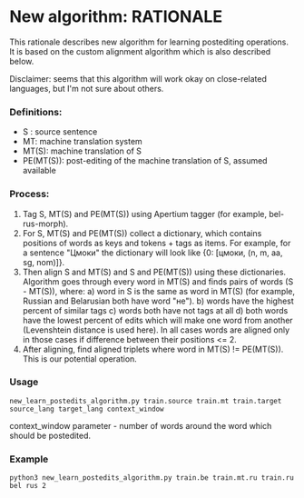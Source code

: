 
# New algorithm: RATIONALE 

This rationale describes new algorithm for learning postediting operations. It is based on the custom alignment algorithm 
which is also described below.

Disclaimer: seems that this algorithm will work okay on close-related languages, but I'm not sure about others.

### Definitions:
 * S : source sentence
 * MT: machine translation system
 * MT(S): machine translation of S
 * PE(MT(S)): post-editing of the machine translation of S, assumed available
 
### Process:
1. Tag S, MT(S) and PE(MT(S)) using Apertium tagger (for example, bel-rus-morph).
2. For S, MT(S) and PE(MT(S)) collect a dictionary, which contains positions of words as keys and tokens + tags as items. 
For example, for a sentence "Цмоки" the dictionary will look like {0: [цмоки, (n, m, aa, sg, nom)]}.
3. Then align S and MT(S) and S and PE(MT(S)) using these dictionaries. Algorithm goes through every word in MT(S) and finds pairs of words (S - MT(S)), where:
    a) word in S is the same as word in MT(S) (for example, Russian and Belarusian both have word "не"). 
    b) words have the highest percent of similar tags
    c) words both have not tags at all
    d) both words have the lowest percent of edits which will make one word from another (Levenshtein distance is used here).
In all cases words are aligned only in those cases if difference between their positions <= 2.
4. After aligning, find aligned triplets where word in MT(S) != PE(MT(S)). This is our potential operation.

### Usage

```
new_learn_postedits_algorithm.py train.source train.mt train.target source_lang target_lang context_window
```

context_window parameter - number of words around the word which should be postedited.


### Example

```
python3 new_learn_postedits_algorithm.py train.be train.mt.ru train.ru bel rus 2
```
